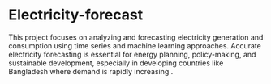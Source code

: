 # Electricity-forecast
This project focuses on analyzing and forecasting electricity generation and consumption using time series and machine learning approaches. Accurate electricity forecasting is essential for energy planning, policy-making, and sustainable development, especially in developing countries like Bangladesh where demand is rapidly increasing . 

